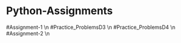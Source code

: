 # Python-Assignments
#Assignment-1 \n
#Practice_ProblemsD3 \n
#Practice_ProblemsD4 \n
#Assignment-2 \n
